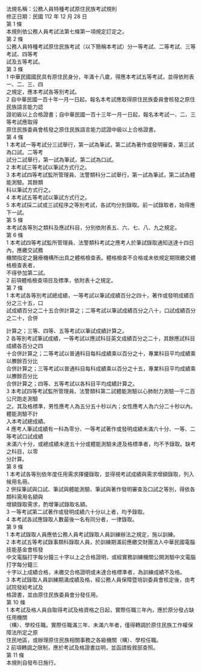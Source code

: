 法規名稱：公務人員特種考試原住民族考試規則  
修正日期：民國 112 年 12 月 28 日  
第 1 條  
本規則依公務人員考試法第七條第一項規定訂定之。  
第 2 條  
公務人員特種考試原住民族考試（以下簡稱本考試）分一等考試、二等考試、三等考試、四等考  
試及五等考試。  
第 3 條  
1 中華民國國民具有原住民身分，年滿十八歲，得應本考試五等考試，並得依附表一、二、三、四  
之規定，應本考試各等別考試。  
2 自中華民國一百十年一月一日起，報名本考試應取得原住民族委員會核發之原住民族語言能力認  
證初級以上合格證書；自中華民國一百十三年一月一日起，報名本考試一、二、三等考試應取得  
原住民族委員會核發之原住民族語言能力認證中級以上合格證書。  
第 4 條  
1 本考試一等考試分三試舉行，第一試為筆試，第二試為著作或發明審查，第三試為口試。二等考  
試分二試舉行，第一試為筆試，第二試為口試。  
2 本考試三等考試以筆試方式行之。  
3 本考試四等考試監所管理員、法警類科分二試舉行，第一試為筆試，第二試為體能測驗。其餘類  
科以筆試方式行之。  
4 本考試五等考試以筆試方式行之。  
5 本考試採二試或三試程序之等別考試，各試均分別錄取。前一試錄取者，始得應下一試。  
第 5 條  
本考試各等別之類科及應試科目，分別依附表五、六、七、八、九之規定。  
第 6 條  
1 本考試四等考試監所管理員、法警類科考試之應考人於筆試錄取通知送達十四日內，應繳交試務  
機關指定之醫療機構所出具之體格檢查表。體格檢查不合格或未依規定期限繳交體格檢查表者，  
不得參加第二試。  
2 前項體格檢查項目及標準，依附表十之規定。  
第 7 條  
1 本考試各等別考試總成績，一等考試以筆試成績百分之四十，著作或發明成績百分之三十五，口  
試成績百分之二十五合併計算之；二等考試以筆試成績百分之八十，口試成績百分之二十，合併  


計算之；三等、四等、五等考試以筆試成績計算之。  
2 各等別考試筆試成績，一等考試以應試科目英文成績百分之二十，其餘應試科目成績各百分之四  
十合併計算之；二等考試以普通科目每科成績乘以百分之十，專業科目平均成績乘以賸餘百分比  
合併計算之；三等考試以普通科目每科成績乘以百分之十五，專業科目平均成績乘以賸餘百分比  
合併計算之；四等、五等考試以各科目平均成績計算之。  
3 本考試四等考試監所管理員、法警類科第二試體能測驗以心肺耐力測驗一千二百公尺跑走測驗  
之。其及格標準，男性應考人為五分五十秒以內；女性應考人為六分二十秒以內。體能測驗不計  
入本考試總成績。  
4 應考人筆試成績有一科為零分、一等考試著作或發明成績未滿六十分、一等、二等考試口試成績  
未滿六十分，或總成績未達五十分或體能測驗未達及格標準者，均不予錄取。缺考之科目，以零  
分計算。  
第 8 條  
1 本考試各等別依年度任用需求擇優錄取，並得視考試成績與需求增額錄取，列入候用名冊。  
2 併採筆試與口試、筆試與體能測驗、筆試與著作發明審查及口試之等別，得依各類科需用名額與  
增額錄取需求，酌增筆試錄取名額。  
3 一等考試第二試著作或發明成績六十分以上者，均予錄取。  
4 本考試各試應錄取人數最後一名有同分者，一律錄取。  
第 9 條  
1 本考試錄取人員應依公務人員考試錄取人員訓練辦法之規定，施以訓練。  
2 本考試五等考試錄事類科錄取人員，於訓練期滿前應繳交財團法人中華民國電腦技能基金會核發  
中文電腦打字每分鐘三十字以上之合格證明，或經實務訓練機關公開測驗中文電腦打字每分鐘三  
十字以上成績合格，未繳交合格證明或未達合格標準者，為訓練成績不及格。  
3 本考試錄取人員訓練期滿成績及格，經公務人員保障暨培訓委員會核定後，由考試院發給考試及  
格證書，並由原住民族委員會分發任用。  
第 10 條  
1 本考試及格人員自取得考試及格資格之日起，實際任職三年內，應於原分發占缺任用機關  
（構）、學校任職。實際任職滿三年、未滿六年者，僅得轉調於原住民族工作權保障法所定之原  
住民地區，或辦理原住民族相關事務之各級機關（構）、學校任職。  
2 前項轉調之限制，應於考試及格證書註明，並函請銓敘部查照。  
第 11 條  
本規則自發布日施行。  


